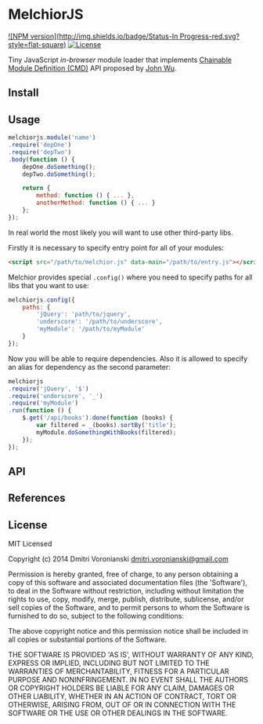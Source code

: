# MelchiorJS

[![NPM version](http://img.shields.io/badge/Status-In Progress-red.svg?style=flat-square)](#usage)
[![License](http://img.shields.io/badge/Licence-MIT-brightgreen.svg?style=flat-square)](#License)

Tiny JavaScript _in-browser_ module loader that implements [Chainable Module Definition (CMD)](https://github.com/tjwudi/wd.js/wiki/module-loader) API proposed by [John Wu](https://github.com/tjwudi).

## Install

## Usage

```javascript
melchiorjs.module('name')
.require('depOne')
.require('depTwo')
.body(function () {
	depOne.doSomething();
	depTwo.doSomething();

	return {
		method: function () { ... },
		anotherMethod: function () { ... }
	};
});
```

In real world the most likely you will want to use other third-party libs.

Firstly it is necessary to specify entry point for all of your modules:

```html
<script src="/path/to/melchior.js" data-main="/path/to/entry.js"></script>
```

Melchior provides special ``.config()`` where you need to specify paths for all libs that you want to use:

```javascript
melchiorjs.config({
	paths: {
		'jQuery': 'path/to/jquery',
		'underscore': '/path/to/underscore',
		'myModule': '/path/to/myModule'
	}
});
```

Now you will be able to require dependencies. Also it is allowed to specify an alias for dependency as the second parameter:

```javascript
melchiorjs
.require('jQuery', '$')
.require('underscore', '_')
.require('myModule')
.run(function () {
	$.get('/api/books').done(function (books) {
		var filtered = _(books).sortBy('title');
		myModule.doSomethingWithBooks(filtered);
	});
});
```

## API

## References

## License

MIT Licensed

Copyright (c) 2014 Dmitri Voronianski [dmitri.voronianski@gmail.com](mailto:dmitri.voronianski@gmail.com)

Permission is hereby granted, free of charge, to any person obtaining a copy of this software and associated documentation files (the 'Software'), to deal in the Software without restriction, including without limitation the rights to use, copy, modify, merge, publish, distribute, sublicense, and/or sell copies of the Software, and to permit persons to whom the Software is furnished to do so, subject to the following conditions:

The above copyright notice and this permission notice shall be included in all copies or substantial portions of the Software.

THE SOFTWARE IS PROVIDED 'AS IS', WITHOUT WARRANTY OF ANY KIND, EXPRESS OR IMPLIED, INCLUDING BUT NOT LIMITED TO THE WARRANTIES OF MERCHANTABILITY, FITNESS FOR A PARTICULAR PURPOSE AND NONINFRINGEMENT. IN NO EVENT SHALL THE AUTHORS OR COPYRIGHT HOLDERS BE LIABLE FOR ANY CLAIM, DAMAGES OR OTHER LIABILITY, WHETHER IN AN ACTION OF CONTRACT, TORT OR OTHERWISE, ARISING FROM, OUT OF OR IN CONNECTION WITH THE SOFTWARE OR THE USE OR OTHER DEALINGS IN THE SOFTWARE.
